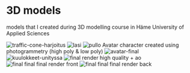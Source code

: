 # 3D models
models that I created during 3D modelling course in Häme University of Applied Sciences

![traffic-cone-harjoitus](https://github.com/ImJonZ/3d-models/assets/116492376/7aadc72d-cc81-4e3a-89a2-bc21f6d1d099)
![lasi](https://github.com/ImJonZ/3d-models/assets/116492376/44ee57ef-281a-4c01-82ed-79d5af8ad3ba)
![pullo](https://github.com/ImJonZ/3d-models/assets/116492376/55e914bc-e59b-4933-b3f0-2252e90e2008)
Avatar character created using photogrammetry (high poly & low poly)
![avatar-final](https://github.com/ImJonZ/3d-models/assets/116492376/31a1eed2-faa1-433f-8059-b4de52bf9585)
![kuulokkeet-unityssa](https://github.com/ImJonZ/3d-models/assets/116492376/6f19dfb6-289d-4a02-a9ca-424586b9d580)
![final render high quality + ao](https://github.com/ImJonZ/3d-models/assets/116492376/631ef345-f07e-4b02-8164-33aadd5fd3c1)
![final final final render front](https://github.com/ImJonZ/3d-models/assets/116492376/233dfb1e-ae2f-4c04-932d-b803cd063240)
![final final final render back](https://github.com/ImJonZ/3d-models/assets/116492376/eeb73089-db4d-47a0-bfaa-5499323d36da)
